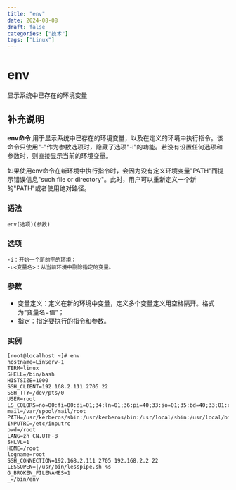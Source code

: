 ```yaml
---
title: "env"
date: 2024-08-08
draft: false
categories: ["技术"]
tags: ["Linux"]
---
```

env
===

显示系统中已存在的环境变量

## 补充说明

**env命令** 用于显示系统中已存在的环境变量，以及在定义的环境中执行指令。该命令只使用"-"作为参数选项时，隐藏了选项"-i"的功能。若没有设置任何选项和参数时，则直接显示当前的环境变量。

如果使用env命令在新环境中执行指令时，会因为没有定义环境变量"PATH"而提示错误信息"such file or directory"。此时，用户可以重新定义一个新的"PATH"或者使用绝对路径。

###  语法

```shell
env(选项)(参数)
```

###  选项

```shell
-i：开始一个新的空的环境；
-u<变量名>：从当前环境中删除指定的变量。
```

###  参数

*   变量定义：定义在新的环境中变量，定义多个变量定义用空格隔开。格式为“变量名=值”；
*   指定：指定要执行的指令和参数。

###  实例

```shell
[root@localhost ~]# env
hostname=LinServ-1
TERM=linux
SHELL=/bin/bash
HISTSIZE=1000
SSH_CLIENT=192.168.2.111 2705 22
SSH_TTY=/dev/pts/0
USER=root
LS_COLORS=no=00:fi=00:di=01;34:ln=01;36:pi=40;33:so=01;35:bd=40;33;01:cd=40;33;01:or=01;05;37;41:mi=01;05;37;41:ex=01;32:*.cmd=01;32:*.exe=01;32:*.com=01;32:*.btm=01;32:*.bat=01;32:*.sh=01;32:*.csh=01;32:*.tar=01;31:*.tgz=01;31:*.arj=01;31:*.taz=01;31:*.lzh=01;31:*.zip=01;31:*.z=01;31:*.Z=01;31:*.gz=01;31:*.bz2=01;31:*.bz=01;31:*.tz=01;31:*.rpm=01;31:*.cpio=01;31:*.jpg=01;35:*.gif=01;35:*.bmp=01;35:*.xbm=01;35:*.xpm=01;35:*.png=01;35:*.tif=01;35:
mail=/var/spool/mail/root
PATH=/usr/kerberos/sbin:/usr/kerberos/bin:/usr/local/sbin:/usr/local/bin:/sbin:/bin:/usr/sbin:/usr/bin:/root/bin
INPUTRC=/etc/inputrc
pwd=/root
LANG=zh_CN.UTF-8
SHLVL=1
HOME=/root
logname=root
SSH_CONNECTION=192.168.2.111 2705 192.168.2.2 22
LESSOPEN=|/usr/bin/lesspipe.sh %s
G_BROKEN_FILENAMES=1
_=/bin/env
```


